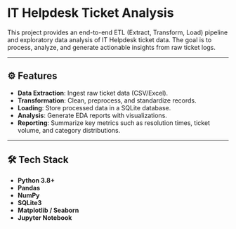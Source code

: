 # IT Helpdesk Ticket Analysis

This project provides an end-to-end ETL (Extract, Transform, Load) pipeline and exploratory data analysis of IT Helpdesk ticket data. The goal is to process, analyze, and generate actionable insights from raw ticket logs.

---

## ⚙️ Features

- **Data Extraction**: Ingest raw ticket data (CSV/Excel).
- **Transformation**: Clean, preprocess, and standardize records.
- **Loading**: Store processed data in a SQLite database.
- **Analysis**: Generate EDA reports with visualizations.
- **Reporting**: Summarize key metrics such as resolution times, ticket volume, and category distributions.

---

## 🛠️ Tech Stack

- **Python 3.8+**
- **Pandas**
- **NumPy**
- **SQLite3**
- **Matplotlib / Seaborn**
- **Jupyter Notebook**
```
